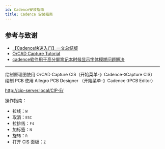 ```yaml
---
id: Cadence安装指南
title: Cadence 安装指南
---
```


## 参考与致谢 

- [【Cadence快速入门】一文总结版](https://blog.csdn.net/ReCclay/article/details/101225359)
- [OrCAD Capture Tutorial](https://resources.orcad.com/orcad-capture-tutorials)
- [cadence软件用于高分屏笔记本时候显示字体模糊问题解决](https://blog.csdn.net/qq_34338527/article/details/108846792)

---

绘制原理图使用 OrCAD Capture CIS（开始菜单-》Cadence-》Capture CIS）  
绘制 PCB 使用 Allegro PCB Designer （开始菜单-》Cadence-》PCB Editor）

http://cip-server.local/CIP-E/

操作指南：

- 拉线：`W`
- 取消：`ESC`
- 拉排线：`F4`
- 加标签：`N`
- 旋转：`R`
- 打开 CIS 面板：`Z`